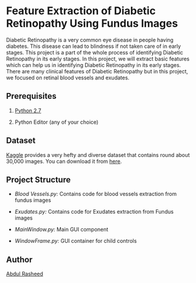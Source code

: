 # Feature Extraction of Diabetic Retinopathy Using Fundus Images 
Diabetic Retinopathy is a very common eye disease in people having diabetes. This disease can lead to blindness if not taken care of in early stages. This project is a part of the whole process of identifying Diabetic Retinopathy in its early stages. In this project, we will extract basic features which can help us in identifying Diabetic Retinopathy in its early stages. There are many clinical features of Diabetic Retinopathy but in this project, we focused on retinal blood vessels and exudates.


## **Prerequisites**

1. [Python 2.7](https://www.python.org/downloads)

2. Python Editor (any of your choice)


## **Dataset**

[Kaggle](www.kaggle.com) provides a very hefty and diverse dataset that contains round about 30,000 images. You can download it from [here](www.kaggle.com/c/diabetic-retinopathy-detection/data).


## **Project Structure**

- *Blood Vessels.py:* Contains code for blood vessels extraction from fundus images

- *Exudates.py:* Contains code for Exudates extraction from Fundus images

- *MainWindow.py:* Main GUI component

- *WindowFrame.py:* GUI container for child controls



## **Author**

[Abdul Rasheed](https://www.linkedin.com/in/ebdulrasheed)
